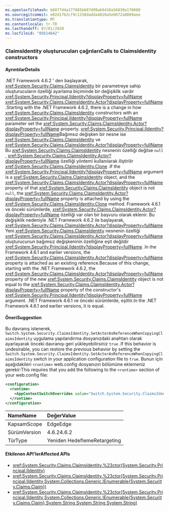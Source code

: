 ```yaml
---
ms.openlocfilehash: b88f7d4a17f885b687d99ab9410a56039e176080
ms.sourcegitcommit: e02d17b2cf9c1258dadda4810a5e6072a0089aee
ms.translationtype: MT
ms.contentlocale: tr-TR
ms.lasthandoff: 07/01/2020
ms.locfileid: "85614642"
---
```

### <a name="calls-to-claimsidentity-constructors"></a><span data-ttu-id="a999c-101">ClaimsIdentity oluşturucuları çağrıları</span><span class="sxs-lookup"><span data-stu-id="a999c-101">Calls to ClaimsIdentity constructors</span></span>

#### <a name="details"></a><span data-ttu-id="a999c-102">Ayrıntılar</span><span class="sxs-lookup"><span data-stu-id="a999c-102">Details</span></span>

<span data-ttu-id="a999c-103">.NET Framework 4.6.2 ' den başlayarak, <xref:System.Security.Claims.ClaimsIdentity> bir parametreye sahip oluşturucuların özelliği ayarlama biçiminde bir değişiklik vardır <xref:System.Security.Principal.IIdentity?displayProperty=fullName> <xref:System.Security.Claims.ClaimsIdentity.Actor?displayProperty=fullName> .</span><span class="sxs-lookup"><span data-stu-id="a999c-103">Starting with the .NET Framework 4.6.2, there is a change in how <xref:System.Security.Claims.ClaimsIdentity> constructors with an <xref:System.Security.Principal.IIdentity?displayProperty=fullName> parameter set the <xref:System.Security.Claims.ClaimsIdentity.Actor?displayProperty=fullName> property.</span></span> <span data-ttu-id="a999c-104"><xref:System.Security.Principal.IIdentity?displayProperty=fullName>Bağımsız değişken bir nesne ise <xref:System.Security.Claims.ClaimsIdentity> ve <xref:System.Security.Claims.ClaimsIdentity.Actor?displayProperty=fullName> Bu <xref:System.Security.Claims.ClaimsIdentity> nesnenin özelliği değilse `null` , <xref:System.Security.Claims.ClaimsIdentity.Actor?displayProperty=fullName> özelliği yöntemi kullanılarak iliştirilir <xref:System.Security.Claims.ClaimsIdentity.Clone> .</span><span class="sxs-lookup"><span data-stu-id="a999c-104">If the <xref:System.Security.Principal.IIdentity?displayProperty=fullName> argument is a <xref:System.Security.Claims.ClaimsIdentity> object, and the <xref:System.Security.Claims.ClaimsIdentity.Actor?displayProperty=fullName> property of that <xref:System.Security.Claims.ClaimsIdentity> object is not `null`, the <xref:System.Security.Claims.ClaimsIdentity.Actor?displayProperty=fullName> property is attached by using the <xref:System.Security.Claims.ClaimsIdentity.Clone> method.</span></span> <span data-ttu-id="a999c-105">Framework 4.6.1 ve önceki sürümlerde, <xref:System.Security.Claims.ClaimsIdentity.Actor?displayProperty=fullName> özelliği var olan bir başvuru olarak eklenir. Bu değişiklik nedeniyle .NET Framework 4.6.2 ile başlayarak, <xref:System.Security.Claims.ClaimsIdentity.Actor?displayProperty=fullName> Yeni <xref:System.Security.Claims.ClaimsIdentity> nesnenin özelliği <xref:System.Security.Claims.ClaimsIdentity.Actor?displayProperty=fullName> oluşturucunun bağımsız değişkeninin özelliğine eşit değildir <xref:System.Security.Principal.IIdentity?displayProperty=fullName> .</span><span class="sxs-lookup"><span data-stu-id="a999c-105">In the Framework 4.6.1 and earlier versions, the <xref:System.Security.Claims.ClaimsIdentity.Actor?displayProperty=fullName> property is attached as an existing reference.Because of this change, starting with the .NET Framework 4.6.2, the <xref:System.Security.Claims.ClaimsIdentity.Actor?displayProperty=fullName> property of the new <xref:System.Security.Claims.ClaimsIdentity> object is not equal to the <xref:System.Security.Claims.ClaimsIdentity.Actor?displayProperty=fullName> property of the constructor's <xref:System.Security.Principal.IIdentity?displayProperty=fullName> argument.</span></span> <span data-ttu-id="a999c-106">.NET Framework 4.6.1 ve önceki sürümlerde, eşittir.</span><span class="sxs-lookup"><span data-stu-id="a999c-106">In the .NET Framework 4.6.1 and earlier versions, it is equal.</span></span>

#### <a name="suggestion"></a><span data-ttu-id="a999c-107">Öneri</span><span class="sxs-lookup"><span data-stu-id="a999c-107">Suggestion</span></span>

<span data-ttu-id="a999c-108">Bu davranış istenerek, `Switch.System.Security.ClaimsIdentity.SetActorAsReferenceWhenCopyingClaimsIdentity` uygulama yapılandırma dosyanızdaki anahtarı olarak ayarlayarak önceki davranışı geri yükleyebilirsiniz `true` .</span><span class="sxs-lookup"><span data-stu-id="a999c-108">If this behavior is undesirable, you can restore the previous behavior by setting the `Switch.System.Security.ClaimsIdentity.SetActorAsReferenceWhenCopyingClaimsIdentity` switch in your application configuration file to `true`.</span></span> <span data-ttu-id="a999c-109">Bunun için aşağıdakileri `<runtime>` web.config dosyanızın bölümüne eklemeniz gerekir:</span><span class="sxs-lookup"><span data-stu-id="a999c-109">This requires that you add the following to the `<runtime>` section of your web.config file:</span></span>

```xml
<configuration>
  <runtime>
    <AppContextSwitchOverrides value="Switch.System.Security.ClaimsIdentity.SetActorAsReferenceWhenCopyingClaimsIdentity=true" />
  </runtime>
</configuration>
```

| <span data-ttu-id="a999c-110">Name</span><span class="sxs-lookup"><span data-stu-id="a999c-110">Name</span></span>    | <span data-ttu-id="a999c-111">Değer</span><span class="sxs-lookup"><span data-stu-id="a999c-111">Value</span></span>       |
|:--------|:------------|
| <span data-ttu-id="a999c-112">Kapsam</span><span class="sxs-lookup"><span data-stu-id="a999c-112">Scope</span></span>   | <span data-ttu-id="a999c-113">Edge</span><span class="sxs-lookup"><span data-stu-id="a999c-113">Edge</span></span>        |
| <span data-ttu-id="a999c-114">Sürüm</span><span class="sxs-lookup"><span data-stu-id="a999c-114">Version</span></span> | <span data-ttu-id="a999c-115">4.6.2</span><span class="sxs-lookup"><span data-stu-id="a999c-115">4.6.2</span></span>       |
| <span data-ttu-id="a999c-116">Tür</span><span class="sxs-lookup"><span data-stu-id="a999c-116">Type</span></span>    | <span data-ttu-id="a999c-117">Yeniden Hedefleme</span><span class="sxs-lookup"><span data-stu-id="a999c-117">Retargeting</span></span> |

#### <a name="affected-apis"></a><span data-ttu-id="a999c-118">Etkilenen API’ler</span><span class="sxs-lookup"><span data-stu-id="a999c-118">Affected APIs</span></span>

- <xref:System.Security.Claims.ClaimsIdentity.%23ctor(System.Security.Principal.IIdentity)>
- <xref:System.Security.Claims.ClaimsIdentity.%23ctor(System.Security.Principal.IIdentity,System.Collections.Generic.IEnumerable{System.Security.Claims.Claim})>
- <xref:System.Security.Claims.ClaimsIdentity.%23ctor(System.Security.Principal.IIdentity,System.Collections.Generic.IEnumerable{System.Security.Claims.Claim},System.String,System.String,System.String)>
